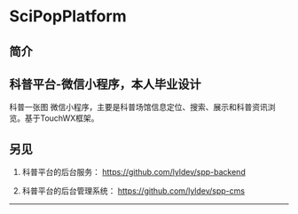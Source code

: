 # SciPopPlatform
## 简介
  科普平台-微信小程序，本人毕业设计
---
  科普一张图 微信小程序，主要是科普场馆信息定位、搜索、展示和科普资讯浏览。基于TouchWX框架。
  
## 另见
  1. 科普平台的后台服务：
  <https://github.com/lyldev/spp-backend>
  
  2. 科普平台的后台管理系统：
  <https://github.com/lyldev/spp-cms>
---

